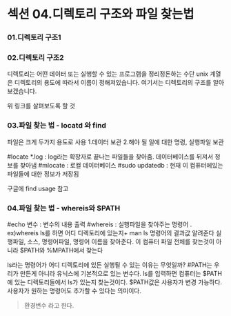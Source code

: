 # 섹션 04.디렉토리 구조와 파일 찾는법

### 01.디렉토리 구조1
### 02.디렉토리 구조2

디렉토리는 어떤 데이터 또는 실행할 수 있는 프로그램을 정리정돈하는 수단
unix 계열은 디렉토리의 용도에 따라서 이름이 정해져있습니다. 여기서는 디렉토리의 구조를 알아보겠습니다. 
 
위 링크를 살펴보도록 할 것

### 03.파일 찾는 법 - locatd 와 find
파일은 크게 두가지 용도로 사용
1.데이터 보관
2.해야 될 일에 대한 명령, 실행파일 보관

#locate *.log : log라는 확장자로 끝나는 파일들을 찾아줌.
데이터베이스를 뒤져서 정보를 찾아냄
#mlocate : 로컬 데이터베이스
#sudo updatedb : 현재 이 컴퓨터에있는 파일들에 대한 정보가 저장됨

구글에 find usage 참고 
 

### 04.파일 찾는 법 - whereis와 $PATH
#echo 변수 : 변수의 내용 출력 
#whereis : 실행파일을 찾아주는 명령어 .
ex)whereis ls를 하면 어디 디렉토리에 있는지+ man ls 명령어의 결과값 알려준다
실행파일, 소스, 명령어파일, 명령어 이름을 찾아준다. 
이 컴퓨터 파일 전체를 찾는것이 아니라 $PATH와 %MPATH에서 찾는다
 
ls라는 명령어가 어디 디렉토리에 있든 실행될 수 있는 이유는 무엇일까?
#PATH는 우리가 만든게 아니라 유닉스에 기본적으로 있는 변수다. 
ls를 입력하면 컴퓨터는 $PATH에 있는 디렉토리들에서 ls가 있는지 찾는것이다.
$PATH값은 사용자가 변경 가능하다. 사용자가 원하는 명령어도 추가할 수 있다는 의미이다.
>환경변수 라고 한다.